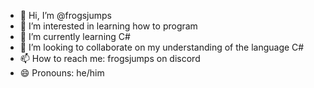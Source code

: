 - 👋 Hi, I’m @frogsjumps
- 👀 I’m interested in learning how to program
- 🌱 I’m currently learning C#
- 💞️ I’m looking to collaborate on my understanding of the language C#
- 📫 How to reach me: frogsjumps on discord
- 😄 Pronouns: he/him


<!---
frogsjumps/frogsjumps is a ✨ special ✨ repository because its `README.md` (this file) appears on your GitHub profile.
You can click the Preview link to take a look at your changes.
--->
